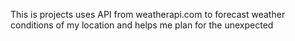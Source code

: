 This is projects uses API from weatherapi.com to forecast  weather conditions of my location and helps me plan for the unexpected
